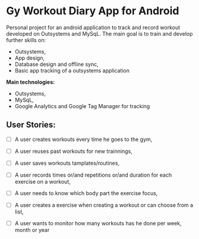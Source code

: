 # Gy Workout Diary App for Android

Personal project for an android application to track and record workout developed on Outsystems and MySqL. The main goal is to train and develop further skills on:

- Outsystems,
- App design,
- Database design and offline sync,
- Basic app tracking of a outsystems application

**Main technologies:**
- Outsystems,
- MySqL,
- Google Analytics and Google Tag Manager for tracking

## User Stories:

-[ ] A user creates workouts every time he goes to the gym,
-[ ] A user reuses past workouts for new trainnings,
-[ ] A user saves workouts tamplates/routines,
-[ ] A user records times or/and repetitions or/and duration for each exercise on a workout,
-[ ] A user needs to know which body part the exercise focus,
-[ ] A user creates a exercise when creating a workout or can choose from a list,
-[ ] A user wants to monitor how many workouts has he done per week, month or year

